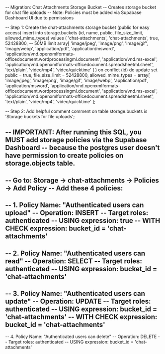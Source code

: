 -- Migration: Chat Attachments Storage Bucket
-- Creates storage bucket for chat file uploads
-- Note: Policies must be added via Supabase Dashboard UI due to permissions

-- Step 1: Create the chat-attachments storage bucket (public for easy access)
insert into storage.buckets (id, name, public, file_size_limit, allowed_mime_types)
values (
  'chat-attachments',
  'chat-attachments',
  true,
  52428800, -- 50MB limit
  array[
    'image/jpeg',
    'image/png',
    'image/gif',
    'image/webp',
    'application/pdf',
    'application/msword',
    'application/vnd.openxmlformats-officedocument.wordprocessingml.document',
    'application/vnd.ms-excel',
    'application/vnd.openxmlformats-officedocument.spreadsheetml.sheet',
    'text/plain',
    'video/mp4',
    'video/quicktime'
  ]
)
on conflict (id) do update set
  public = true,
  file_size_limit = 52428800,
  allowed_mime_types = array[
    'image/jpeg',
    'image/png',
    'image/gif',
    'image/webp',
    'application/pdf',
    'application/msword',
    'application/vnd.openxmlformats-officedocument.wordprocessingml.document',
    'application/vnd.ms-excel',
    'application/vnd.openxmlformats-officedocument.spreadsheetml.sheet',
    'text/plain',
    'video/mp4',
    'video/quicktime'
  ];

-- Step 2: Add helpful comment
comment on table storage.buckets is 'Storage buckets for file uploads';

-- IMPORTANT: After running this SQL, you MUST add storage policies via the Supabase Dashboard
-- because the postgres user doesn't have permission to create policies on storage.objects table.
--
-- Go to: Storage → chat-attachments → Policies → Add Policy
-- Add these 4 policies:
--
-- 1. Policy Name: "Authenticated users can upload"
--    Operation: INSERT
--    Target roles: authenticated
--    USING expression: true
--    WITH CHECK expression: bucket_id = 'chat-attachments'
--
-- 2. Policy Name: "Authenticated users can read"
--    Operation: SELECT
--    Target roles: authenticated
--    USING expression: bucket_id = 'chat-attachments'
--
-- 3. Policy Name: "Authenticated users can update"
--    Operation: UPDATE
--    Target roles: authenticated
--    USING expression: bucket_id = 'chat-attachments'
--    WITH CHECK expression: bucket_id = 'chat-attachments'
--
-- 4. Policy Name: "Authenticated users can delete"
--    Operation: DELETE
--    Target roles: authenticated
--    USING expression: bucket_id = 'chat-attachments'
